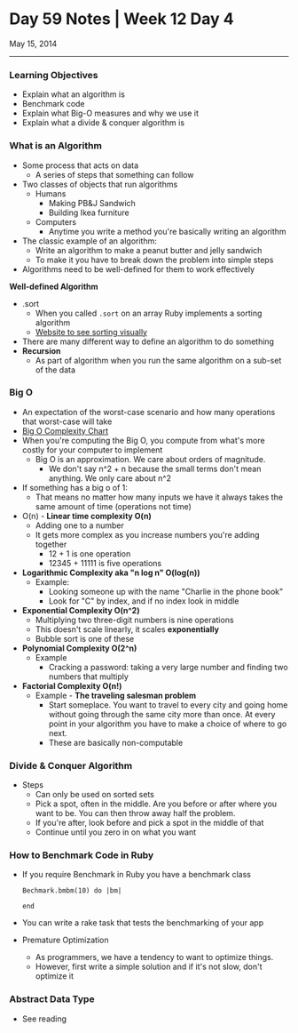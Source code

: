 # Day 59 Notes | Week 12 Day 4

May 15, 2014

---

### Learning Objectives

* Explain what an algorithm is
* Benchmark code
* Explain what Big-O measures and why we use it
* Explain what a divide & conquer algorithm is

### What is an Algorithm

* Some process that acts on data
	* A series of steps that something can follow
* Two classes of objects that run algorithms
	* Humans
		* Making PB&J Sandwich
		* Building Ikea furniture 
	* Computers 
		* Anytime you write a method you're basically writing an algorithm
* The classic example of an algorithm:
	* Write an algorithm to make a peanut butter and jelly sandwich
	* To make it you have to break down the problem into simple steps
* Algorithms need to be well-defined for them to work effectively 

**Well-defined Algorithm**

* .sort
	* When you called ```.sort``` on an array Ruby implements a sorting algorithm
	* [Website to see sorting visually](http://www.sorting-algorithms.com/)
* There are many different way to define an algorithm to do something
* **Recursion**
	* As part of algorithm when you run the same algorithm on a sub-set of the data
	
### Big O

* An expectation of the worst-case scenario and how many operations that worst-case will take
* [Big O Complexity Chart](http://bigocheatsheet.com/)
* When you're computing the Big O, you compute from what's more costly for your computer to implement
	* Big O is an approximation. We care about orders of magnitude. 
		* We don't say n^2 + n because the small terms don't mean anything. We only care about n^2
* If something has a big o of 1:
	* That means no matter how many inputs we have it always takes the same amount of time (operations not time)
* O(n) - **Linear time complexity O(n)**
	* Adding one to a number
	* It gets more complex as you increase numbers you're adding together
		* 12 + 1 is one operation
		* 12345 + 11111 is five operations 
* **Logarithmic Complexity aka "n log n" O(log(n))**
	* Example: 
		* Looking someone up with the name "Charlie in the phone book"
		* Look for "C" by index, and if no index look in middle
* **Exponential Complexity O(n^2)**
	* Multiplying two three-digit numbers is nine operations
	* This doesn't scale linearly, it scales **exponentially** 
	* Bubble sort is one of these 
* **Polynomial Complexity O(2^n)**
	* Example
		* Cracking a password: taking a very large number and finding two numbers that multiply
* **Factorial Complexity O(n!)**
	* Example - **The traveling salesman problem**
		* Start someplace. You want to travel to every city and going home without going through the same city more than once. At every point in your algorithm you have to make a choice of where to go next. 
		* These are basically non-computable 

### Divide & Conquer Algorithm

* Steps
	* Can only be used on sorted sets
	* Pick a spot, often in the middle. Are you before or after where you want to be. You can then throw away half the problem. 
	* If you're after, look before and pick a spot in the middle of that
	* Continue until you zero in on what you want
	
### How to Benchmark Code in Ruby

* If you require Benchmark in Ruby you have a benchmark class

	```
	Bechmark.bmbm(10) do |bm|
	
	end
	```
	
* You can write a rake task that tests the benchmarking of your app
* Premature Optimization
	* As programmers, we have a tendency to want to optimize things. 
	* However, first write a simple solution and if it's not slow, don't optimize it
	
### Abstract Data Type

* See reading